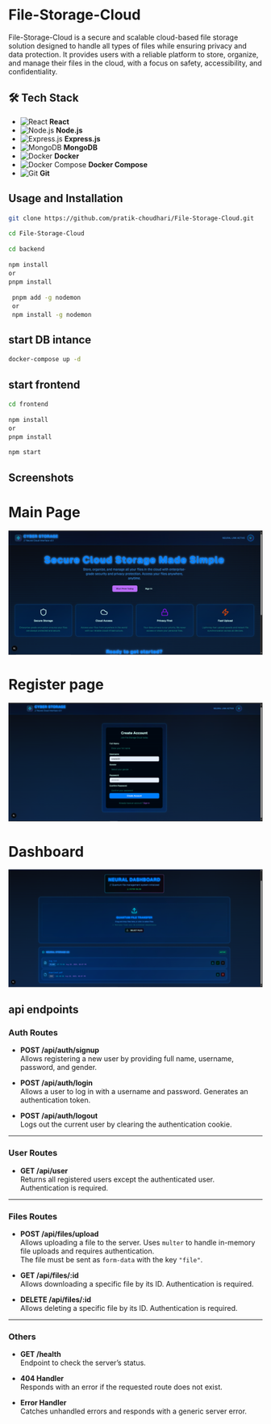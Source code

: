 # File-Storage-Cloud
File-Storage-Cloud is a secure and scalable cloud-based file storage solution designed to handle all types of files while ensuring privacy and data protection. It provides users with a reliable platform to store, organize, and manage their files in the cloud, with a focus on safety, accessibility, and confidentiality.


## 🛠️ Tech Stack
- ![React](https://img.shields.io/badge/React-20232A?style=flat&logo=react&logoColor=61DAFB) **React**
- ![Node.js](https://img.shields.io/badge/Node.js-43853D?style=flat&logo=node.js&logoColor=white) **Node.js**
- ![Express.js](https://img.shields.io/badge/Express.js-404D59?style=flat&logo=express) **Express.js**
- ![MongoDB](https://img.shields.io/badge/MongoDB-4EA94B?style=flat&logo=mongodb&logoColor=white) **MongoDB**
- ![Docker](https://img.shields.io/badge/Docker-2496ED?style=flat&logo=docker&logoColor=white) **Docker**
- ![Docker Compose](https://img.shields.io/badge/Docker%20Compose-2496ED?style=flat&logo=docker&logoColor=white) **Docker Compose**
- ![Git](https://img.shields.io/badge/Git-F05033?style=flat&logo=git&logoColor=white) **Git**

 
 ## Usage and Installation
 
 ```bash
 git clone https://github.com/pratik-choudhari/File-Storage-Cloud.git
 ```
 
 
 ```bash
 cd File-Storage-Cloud
 ```

 ```bash
 cd backend
 ```

  ```bash
  npm install
  or 
  pnpm install
 ```

 ```bash
  pnpm add -g nodemon
  or 
  npm install -g nodemon
 ```
 

 ## start DB intance
 ```bash
 docker-compose up -d
 ```

 ## start frontend

  ```bash
  cd frontend
  ```

   ```bash
   npm install
   or 
   pnpm install
   ```

   ```bash
  npm start
 ```



 ## Screenshots


 # Main Page
![main](./frontend/assets/screenshots//main.png)  


# Register page
![register](./frontend/assets/screenshots/register.png)


# Dashboard
 ![dashboard](./frontend/assets/screenshots/dashboard.png)




## api endpoints


### Auth Routes

- **POST /api/auth/signup**  
  Allows registering a new user by providing full name, username, password, and gender.

- **POST /api/auth/login**  
  Allows a user to log in with a username and password. Generates an authentication token.

- **POST /api/auth/logout**  
  Logs out the current user by clearing the authentication cookie.

---

### User Routes

- **GET /api/user**  
  Returns all registered users except the authenticated user. Authentication is required.

---

### Files Routes

- **POST /api/files/upload**  
  Allows uploading a file to the server. Uses `multer` to handle in-memory file uploads and requires authentication.  
  The file must be sent as `form-data` with the key `"file"`.

- **GET /api/files/:id**  
  Allows downloading a specific file by its ID. Authentication is required.

- **DELETE /api/files/:id**  
  Allows deleting a specific file by its ID. Authentication is required.

---

### Others

- **GET /health**  
  Endpoint to check the server’s status.

- **404 Handler**  
  Responds with an error if the requested route does not exist.

- **Error Handler**  
  Catches unhandled errors and responds with a generic server error.





